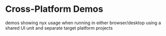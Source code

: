 # Cross-Platform Demos

demos showing nyx usage when running in either browser/desktop using a shared UI unit and separate target platform projects